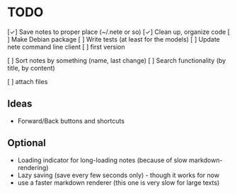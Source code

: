 # TODO
[✓] Save notes to proper place (~/.nete or so)
[✓] Clean up, organize code
[ ] Make Debian package
[ ] Write tests (at least for the models)
[ ] Update nete command line client
[ ] first version

[ ] Sort notes by something (name, last change)
[ ] Search functionality (by title, by content)

[ ] attach files

## Ideas
* Forward/Back buttons and shortcuts

## Optional
* Loading indicator for long-loading notes (because of slow markdown-rendering)
* Lazy saving (save every few seconds only) - though it works for now
* use a faster markdown renderer (this one is very slow for large texts)

